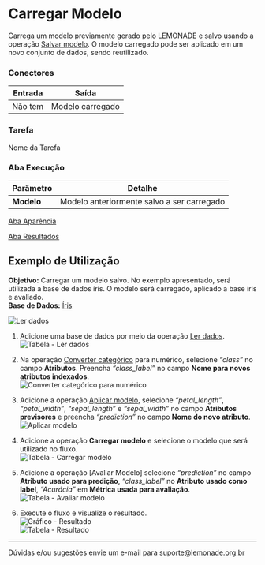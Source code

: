 # Carregar Modelo

Carrega um modelo previamente gerado pelo LEMONADE e salvo usando a operação [Salvar modelo][1]. O modelo carregado pode ser aplicado em um novo conjunto de dados, sendo reutilizado.

### Conectores
| Entrada | Saída |
| --- | --- |
| Não tem | Modelo carregado |

### Tarefa
Nome da Tarefa

### Aba Execução
| Parâmetro | Detalhe |
| --- | --- |
| **Modelo** | Modelo anteriormente salvo a ser carregado |

[Aba Aparência][2]

[Aba Resultados][3]

## Exemplo de Utilização
**Objetivo:** Carregar um modelo salvo. No exemplo apresentado, será utilizada a base de dados íris. O modelo será carregado, aplicado a base íris e avaliado.\
**Base de Dados:** [Íris][4]
	
![Ler dados](/img/spark/entrada_e_saida/carregar_modelo/image6.png)

1. Adicione uma base de dados por meio da operação [Ler dados][5].\
	![Tabela - Ler dados](/img/spark/entrada_e_saida/carregar_modelo/image5.png)

2. Na operação [Converter categórico][6] para numérico, selecione *“class”* no campo **Atributos**. Preencha *“class_label”* no campo **Nome para novos atributos indexados**.\
	![Converter categórico para numérico](/img/spark/entrada_e_saida/carregar_modelo/image4.png)

3. Adicione a operação [Aplicar modelo][7], selecione *“petal_length”*, *“petal_width”*, *“sepal_length”* e *“sepal_width”* no campo **Atributos previsores** e preencha *“prediction”* no campo **Nome do novo atributo**.\
	![Aplicar modelo](/img/spark/entrada_e_saida/carregar_modelo/image3.png)

4. Adicione a operação **Carregar modelo** e selecione o modelo que será utilizado no fluxo.\
	![Tabela - Carregar modelo](/img/spark/entrada_e_saida/carregar_modelo/image7.png)

5. Adicione a operação [Avaliar Modelo] selecione *“prediction”* no campo **Atributo usado para predição**, *“class_label”* no **Atributo usado como label**, *“Acurácia”* em **Métrica usada para avaliação**.
	![Tabela - Avaliar modelo](/img/spark/entrada_e_saida/carregar_modelo/image2.png)

6. Execute o fluxo e visualize o resultado.\
	![Gráfico - Resultado](/img/spark/entrada_e_saida/carregar_modelo/image1.png)\
	![Tabela - Resultado](/img/spark/entrada_e_saida/carregar_modelo/image8.png)

-----

Dúvidas e/ou sugestões envie um e-mail para suporte@lemonade.org.br

[Inferir esquema da fonte de dados]: #inferir-esquema-da-fonte-de-dados
[O que fazer em caso de dados inválidos]: #o-que-fazer-em-caso-de-dados-invalidos
[1]: /pt-br/
[2]: /pt-br/
[3]: /pt-br/
[4]: /pt-br/
[5]: /pt-br/
[6]: /pt-br/
[7]: /pt-br/